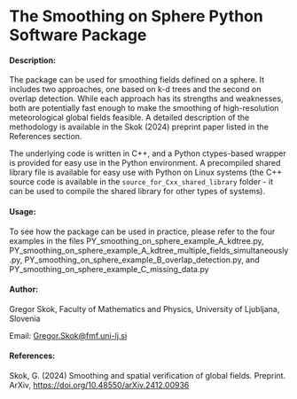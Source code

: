 # The Smoothing on Sphere Python Software Package

#### Description:

The package can be used for smoothing fields defined on a sphere. It includes two approaches, one based on k-d trees and the second on overlap detection. While each approach has its strengths and weaknesses, both are potentially fast enough to make the smoothing of high-resolution meteorological global fields feasible. A detailed description of the methodology is available in the Skok (2024) preprint paper listed in the References section. 

The underlying code is written in C++, and a Python ctypes-based wrapper is provided for easy use in the Python environment. A precompiled shared library file is available for easy use with Python on Linux systems (the C++ source code is available in the `source_for_Cxx_shared_library` folder - it can be used to compile the shared library for other types of systems). 

#### Usage:

To see how the package can be used in practice, please refer to the four examples in the files PY_smoothing_on_sphere_example_A_kdtree.py, PY_smoothing_on_sphere_example_A_kdtree_multiple_fields_simultaneously.py, PY_smoothing_on_sphere_example_B_overlap_detection.py, and PY_smoothing_on_sphere_example_C_missing_data.py 

#### Author:

Gregor Skok, Faculty of Mathematics and Physics, University of Ljubljana, Slovenia

Email: Gregor.Skok@fmf.uni-lj.si

#### References:

Skok, G. (2024) Smoothing and spatial verification of global fields. Preprint. ArXiv, https://doi.org/10.48550/arXiv.2412.00936
